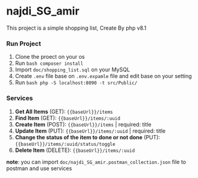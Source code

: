 # najdi_SG_amir
This project is a simple shopping list, Create By php v8.1

### Run Project
1. Clone the proect on your os
2. Run ```bash composer install```
3. Import ```doc/shopping_list.sql``` on your MySQL
4. Create ```.env``` file base on ```.env.expamle``` file and edit base on your setting
5. Run ```bash php -S localhost:8090 -t src/Public/ ``` 
### Services
1. **Get All Items** (GET): ```{{baseUrl}}/items```
2. **Find Item** (GET): ```{{baseUrl}}/items/:uuid```
3. **Create Item** (POST): ```{{baseUrl}}/items``` | required: title
4. **Update Item** (PUT): ```{{baseUrl}}/items/:uuid``` | required: title
5. **Change the status of the item to done or not done** (PUT): ```{{baseUrl}}/items/:uuid/status/toggle```
6. **Delete Item** (DELETE): ```{{baseUrl}}/items/:uuid```

**note**: you can import ```doc/najdi_SG_amir.postman_collection.json``` file to postman and use services

